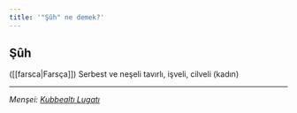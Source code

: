 ```yaml
---
title: '"Şûh" ne demek?'
---
```


## Şûh
([[farsca|Farsça]]) Serbest ve neşeli tavırlı, işveli, cilveli (kadın)

---
*Menşei: [Kubbealtı Lugatı](https://www.lugatim.com/s/Şûh)*